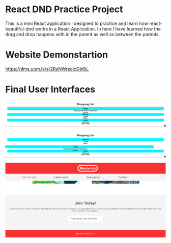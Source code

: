 # React DND Practice Project
This is a mini React application I designed to practice and learn how react-beautiful-dnd works in a React Application. In here I have learned how the drag and drop happens with in the parent as well as between the parents. 

# Website Demonstartion
https://dms.uom.lk/s/2RsNWreoicGb6jL

# Final User Interfaces
![final user interface (2)](https://github.com/RavinduLK/React-Drag_and_Drop/blob/20212b161537cf428fef754f43c19b86567e4e32/Drag%20and%20Drop-Interfaces/Screenshot%202023-08-31%20142325.png)


![final user interface (2)](https://github.com/RavinduLK/React-Drag_and_Drop/blob/1c8f16cabc8194b9fa70262f784082a3923610fb/Drag%20and%20Drop-Interfaces/Screenshot%202023-08-31%20142305.png)



![final user interface (3)](https://github.com/RavinduLK/My_First_Project---MarioClub/blob/6c64a38a4c86d00e67efbb54ef49729bdd673e92/Mario%20Club%20-%20Interfaces/Screenshot%202023-08-30%20112847.png)
